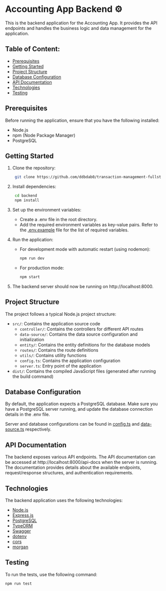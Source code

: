 # Accounting App Backend ⚙️

This is the backend application for the Accounting App. It provides the API endpoints and handles the business logic and data management for the application.

## Table of Content:

- [Prerequisites](#prerequisites)
- [Getting Started](#getting-started)
- [Project Structure](#project-structure)
- [Database Configuration](#database-configuration)
- [API Documentation](#api-documentation)
- [Technologies](#technologies)
- [Testing](#testing)

## Prerequisites

Before running the application, ensure that you have the following installed:

- Node.js
- npm (Node Package Manager)
- PostgreSQL

## Getting Started

1. Clone the repository:

   ```bash
    git clone https://github.com/ddbdab0/transaction-management-fullstack-level-3_7b05c62-jjg7j6.git
   ```

2. Install dependencies:

   ```bash
    cd backend
    npm install
   ```

3. Set up the environment variables:

   - Create a .env file in the root directory.
   - Add the required environment variables as key-value pairs. Refer to the [.env.example](./.env.example) file for the list of required variables.

4. Run the application:

   - For development mode with automatic restart (using nodemon):

     ```bash
     npm run dev
     ```

   - For production mode:
     ```bash
     npm start
     ```

5. The backend server should now be running on http://localhost:8000.

## Project Structure

The project follows a typical Node.js project structure:

- `src/`: Contains the application source code
  - `controller/`: Contains the controllers for different API routes
  - `data-source/`: Contains the data source configuration and initialization
  - `entity/`: Contains the entity definitions for the database models
  - `routes/`: Contains the route definitions
  - `utils/`: Contains utility functions
  - `config.ts`: Contains the application configuration
  - `server.ts`: Entry point of the application
- `dist/`: Contains the compiled JavaScript files (generated after running the build command)

## Database Configuration

By default, the application expects a PostgreSQL database. Make sure you have a PostgreSQL server running, and update the database connection details in the .env file.

Server and database configurations can be found in [config.ts](./src/config.ts) and [data-source.ts](./src/data-source.ts) respectively.

## API Documentation

The backend exposes various API endpoints. The API documentation can be accessed at http://localhost:8000/api-docs when the server is running. The documentation provides details about the available endpoints, request/response structures, and authentication requirements.

## Technologies

The backend application uses the following technologies:

- [Node.js](https://nodejs.org/en/docs)
- [Express.js](https://expressjs.com/en/starter/installing.html)
- [PostgreSQL](https://www.postgresql.org/about/)
- [TypeORM](https://typeorm.io/)
- [Swagger](https://swagger.io/docs/)
- [dotenv](https://www.npmjs.com/package/dotenv)
- [cors](https://www.npmjs.com/package/cors)
- [morgan](https://www.npmjs.com/package/morgan)

## Testing

To run the tests, use the following command:

```bash
npm run test
```
